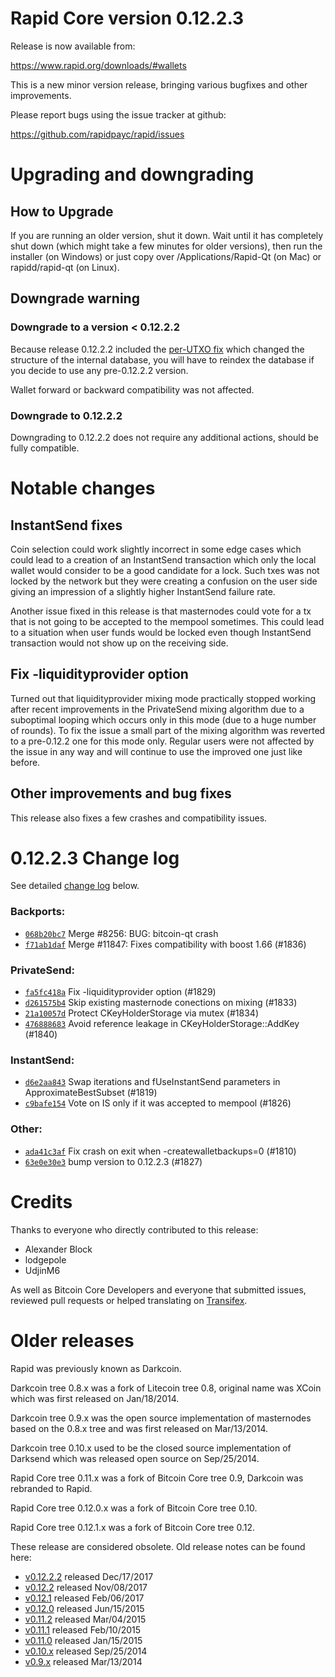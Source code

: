 Rapid Core version 0.12.2.3
==========================

Release is now available from:

  <https://www.rapid.org/downloads/#wallets>

This is a new minor version release, bringing various bugfixes and other
improvements.

Please report bugs using the issue tracker at github:

  <https://github.com/rapidpayc/rapid/issues>


Upgrading and downgrading
=========================

How to Upgrade
--------------

If you are running an older version, shut it down. Wait until it has completely
shut down (which might take a few minutes for older versions), then run the
installer (on Windows) or just copy over /Applications/Rapid-Qt (on Mac) or
rapidd/rapid-qt (on Linux).

Downgrade warning
-----------------

### Downgrade to a version < 0.12.2.2

Because release 0.12.2.2 included the [per-UTXO fix](release-notes/rapid/release-notes-0.12.2.2.md#per-utxo-fix)
which changed the structure of the internal database, you will have to reindex
the database if you decide to use any pre-0.12.2.2 version.

Wallet forward or backward compatibility was not affected.

### Downgrade to 0.12.2.2

Downgrading to 0.12.2.2 does not require any additional actions, should be
fully compatible.

Notable changes
===============

InstantSend fixes
-----------------

Coin selection could work slightly incorrect in some edge cases which could
lead to a creation of an InstantSend transaction which only the local wallet
would consider to be a good candidate for a lock. Such txes was not locked by
the network but they were creating a confusion on the user side giving an
impression of a slightly higher InstantSend failure rate.

Another issue fixed in this release is that masternodes could vote for a tx
that is not going to be accepted to the mempool sometimes. This could lead to
a situation when user funds would be locked even though InstantSend transaction
would not show up on the receiving side.

Fix -liquidityprovider option
-----------------------------

Turned out that liquidityprovider mixing mode practically stopped working after
recent improvements in the PrivateSend mixing algorithm due to a suboptimal
looping which occurs only in this mode (due to a huge number of rounds). To fix
the issue a small part of the mixing algorithm was reverted to a pre-0.12.2 one
for this mode only. Regular users were not affected by the issue in any way and
will continue to use the improved one just like before.

Other improvements and bug fixes
--------------------------------

This release also fixes a few crashes and compatibility issues.


0.12.2.3 Change log
===================

See detailed [change log](https://github.com/rapidpayc/rapid/compare/v0.12.2.2...rapidpayc:v0.12.2.3) below.

### Backports:
- [`068b20bc7`](https://github.com/rapidpayc/rapid/commit/068b20bc7) Merge #8256: BUG: bitcoin-qt crash
- [`f71ab1daf`](https://github.com/rapidpayc/rapid/commit/f71ab1daf) Merge #11847: Fixes compatibility with boost 1.66 (#1836)

### PrivateSend:
- [`fa5fc418a`](https://github.com/rapidpayc/rapid/commit/fa5fc418a) Fix -liquidityprovider option (#1829)
- [`d261575b4`](https://github.com/rapidpayc/rapid/commit/d261575b4) Skip existing masternode conections on mixing (#1833)
- [`21a10057d`](https://github.com/rapidpayc/rapid/commit/21a10057d) Protect CKeyHolderStorage via mutex (#1834)
- [`476888683`](https://github.com/rapidpayc/rapid/commit/476888683) Avoid reference leakage in CKeyHolderStorage::AddKey (#1840)

### InstantSend:
- [`d6e2aa843`](https://github.com/rapidpayc/rapid/commit/d6e2aa843) Swap iterations and fUseInstantSend parameters in ApproximateBestSubset (#1819)
- [`c9bafe154`](https://github.com/rapidpayc/rapid/commit/c9bafe154) Vote on IS only if it was accepted to mempool (#1826)

### Other:
- [`ada41c3af`](https://github.com/rapidpayc/rapid/commit/ada41c3af) Fix crash on exit when -createwalletbackups=0 (#1810)
- [`63e0e30e3`](https://github.com/rapidpayc/rapid/commit/63e0e30e3) bump version to 0.12.2.3 (#1827)

Credits
=======

Thanks to everyone who directly contributed to this release:

- Alexander Block
- lodgepole
- UdjinM6

As well as Bitcoin Core Developers and everyone that submitted issues,
reviewed pull requests or helped translating on
[Transifex](https://www.transifex.com/projects/p/rapid/).


Older releases
==============

Rapid was previously known as Darkcoin.

Darkcoin tree 0.8.x was a fork of Litecoin tree 0.8, original name was XCoin
which was first released on Jan/18/2014.

Darkcoin tree 0.9.x was the open source implementation of masternodes based on
the 0.8.x tree and was first released on Mar/13/2014.

Darkcoin tree 0.10.x used to be the closed source implementation of Darksend
which was released open source on Sep/25/2014.

Rapid Core tree 0.11.x was a fork of Bitcoin Core tree 0.9,
Darkcoin was rebranded to Rapid.

Rapid Core tree 0.12.0.x was a fork of Bitcoin Core tree 0.10.

Rapid Core tree 0.12.1.x was a fork of Bitcoin Core tree 0.12.

These release are considered obsolete. Old release notes can be found here:

- [v0.12.2.2](release-notes/rapid/release-notes-0.12.2.2.md) released Dec/17/2017
- [v0.12.2](release-notes/rapid/release-notes-0.12.2.md) released Nov/08/2017
- [v0.12.1](release-notes/rapid/release-notes-0.12.1.md) released Feb/06/2017
- [v0.12.0](release-notes/rapid/release-notes-0.12.0.md) released Jun/15/2015
- [v0.11.2](release-notes/rapid/release-notes-0.11.2.md) released Mar/04/2015
- [v0.11.1](release-notes/rapid/release-notes-0.11.1.md) released Feb/10/2015
- [v0.11.0](release-notes/rapid/release-notes-0.11.0.md) released Jan/15/2015
- [v0.10.x](release-notes/rapid/release-notes-0.10.0.md) released Sep/25/2014
- [v0.9.x](release-notes/rapid/release-notes-0.9.0.md) released Mar/13/2014

